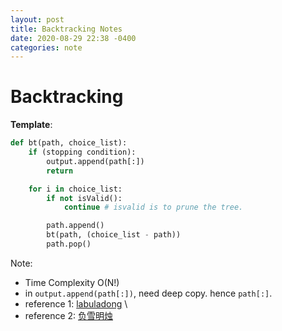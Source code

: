 ```yaml
---
layout: post
title: Backtracking Notes
date: 2020-08-29 22:38 -0400
categories: note
---
```


# Backtracking

**Template**:
```python
def bt(path, choice_list):
    if (stopping condition):
        output.append(path[:])
        return 

    for i in choice_list:
        if not isValid():
            continue # isvalid is to prune the tree.

        path.append()
        bt(path, (choice_list - path))
        path.pop()
```

Note:

- Time Complexity O(N!)
- in `output.append(path[:])`, need deep copy. hence `path[:]`. 
- reference 1: [labuladong](https://labuladong.gitbook.io/algo/di-ling-zhang-bi-du-xi-lie/hui-su-suan-fa-xiang-jie-xiu-ding-ban) \
- reference 2: [负雪明烛](https://blog.csdn.net/fuxuemingzhu/article/details/101900729?ops_request_misc=%257B%2522request%255Fid%2522%253A%2522159727800419724846433388%2522%252C%2522scm%2522%253A%252220140713.130102334.pc%255Fblog.%2522%257D&request_id=159727800419724846433388&biz_id=0&utm_medium=distribute.pc_search_result.none-task-blog-2~blog~first_rank_v2~rank_blog_default-1-101900729.pc_v2_rank_blog_default&utm_term=%E5%9B%9E%E6%BA%AF%E6%B3%95&spm=1018.2118.3001.4187)